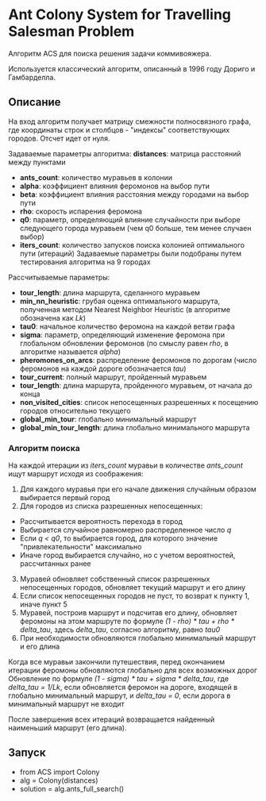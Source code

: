 # Ant Colony System for Travelling Salesman Problem
Алгоритм ACS для поиска решения задачи коммивояжера.

Используется классический алгоритм, описанный в 1996 году Дориго и Гамбарделла.

## Описание
На вход алгоритм получает матрицу смежности полносвязного графа, где координаты строк и столбцов - "индексы" соответствующих городов. Отсчет идет от нуля.

Задаваемые параметры алгоритма:
   **distances**: матрица расстояний между пунктами
* **ants_count**: количество муравьев в колонии
* **alpha**: коэффициент влияния феромонов на выбор пути
* **beta**: коэффициент влияния расстояния между городами на выбор пути
* **rho**: скорость испарения феромона
* **q0**: параметр, определяющий влияние случайности при выборе следующего города муравьем (чем q0 больше, тем менее случаен выбор)
* **iters_count**: количество запусков поиска колонией оптимального пути (итераций)
Задаваемые параметры были подобраны путем тестирования алгоритма на 9 городах

Рассчитываемые параметры:
* **tour_length**: длина маршрута, сделанного муравьем
* **min_nn_heuristic**: грубая оценка оптимального маршрута, полученная методом Nearest Neighbor Heuristic (в алгоритме обозначена как *Lk*)
* **tau0**: начальное количество феромона на каждой ветви графа
* **sigma**: параметр, определяющий изменение феромона при глобальном обновлении феромонов (по смыслу равен *rho*, в алгоритме называется *alpha*)
* **pheromones_on_arcs**: распределение феромонов по дорогам (число феромонов на каждой дороге обозначается *tau*)
* **tour_current**: полный маршрут, пройденный муравьем
* **tour_length**: длина маршрута, пройденного муравьем, от начала до конца
* **non_visited_cities**: список непосещенных разрешенных к посещению городов относительно текущего
* **global_min_tour**: глобально минимальный маршрут
* **global_min_tour_length**: длина глобально минимального маршрута
            
### Алгоритм поиска
На каждой итерации из *iters_count* муравьи в количестве *ants_count* ищут маршрут исходя из соображения:
1. Для каждого муравья при его начале движения случайным образом выбирается первый город
2. Для городов из списка разрешенных непосещенных:
  * Рассчитывается вероятность перехода в город
  * Выбирается случайное равномерно распределенное число *q*
  * Если *q < q0*, то выбирается город, для которого значение "привлекательности" максимально
  * Иначе город выбирается случайно, но с учетом вероятностей, рассчитанных ранее
3. Муравей обновляет собственный список разрешенных непосещенных городов, обновляет текущий маршрут и его длину
4. Если список непосещенных городов не пуст, то возврат к пункту 1, иначе пункт 5
5. Муравей, построив маршрут и подсчитав его длину, обновляет феромоны на этом маршруте по формуле *(1 - rho) * tau + rho * delta_tau*, здесь *delta_tau*, согласно алгоритму, равно *tau0*
6. При необходимости обновляются глобально минимальный маршрут и его длина

Когда все муравьи закончили путешествия, перед окончанием итерации феромоны обновляются глобально для всех возможных дорог
Обновление по формуле *(1 - sigma) * tau + sigma * delta_tau*, где *delta_tau = 1/Lk*, если обновляется феромон на дороге, входящей в глобально минимальный маршрут, и *delta_tau = 0*, если дорога в минимальный маршрут не входит

После завершения всех итераций возвращается найденный наименьший маршрут (его длина).

## Запуск

+ from ACS import Colony
+ alg = Colony(distances)
+ solution = alg.ants_full_search()
